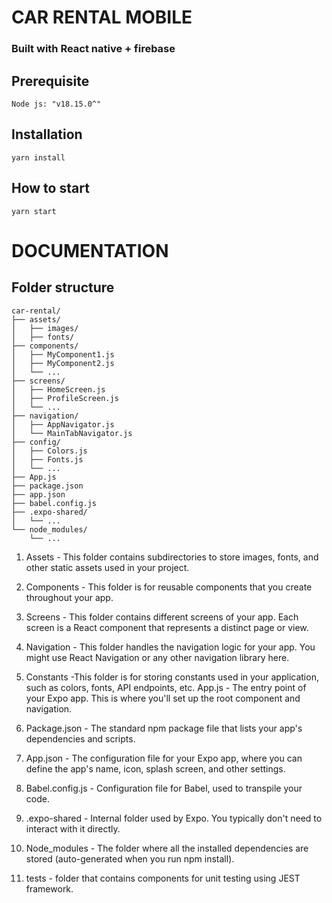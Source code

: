 # CAR RENTAL MOBILE

### Built with React native + firebase

## Prerequisite

`Node js: "v18.15.0^"`

## Installation

`yarn install`

## How to start

`yarn start`

# DOCUMENTATION

## Folder structure

```
car-rental/
├── assets/
│   ├── images/
│   ├── fonts/
├── components/
│   ├── MyComponent1.js
│   ├── MyComponent2.js
│   └── ...
├── screens/
│   ├── HomeScreen.js
│   ├── ProfileScreen.js
│   └── ...
├── navigation/
│   ├── AppNavigator.js
│   └── MainTabNavigator.js
├── config/
│   ├── Colors.js
│   ├── Fonts.js
│   └── ...
├── App.js
├── package.json
├── app.json
├── babel.config.js
├── .expo-shared/
│   └── ...
└── node_modules/
    └── ...

```

1. Assets - This folder contains subdirectories to store images, fonts, and other static assets used in your project.

2. Components - This folder is for reusable components that you create throughout your app.

3. Screens - This folder contains different screens of your app. Each screen is a React component that represents a distinct page or view.

4. Navigation - This folder handles the navigation logic for your app. You might use React Navigation or any other navigation library here.

5. Constants -This folder is for storing constants used in your application, such as colors, fonts, API endpoints, etc.
   App.js - The entry point of your Expo app. This is where you'll set up the root component and navigation.

6. Package.json - The standard npm package file that lists your app's dependencies and scripts.

7. App.json - The configuration file for your Expo app, where you can define the app's name, icon, splash screen, and other settings.

8. Babel.config.js - Configuration file for Babel, used to transpile your code.

9. .expo-shared - Internal folder used by Expo. You typically don't need to interact with it directly.

10. Node_modules - The folder where all the installed dependencies are stored (auto-generated when you run npm install).

11. tests - folder that contains components for unit testing using JEST framework.
